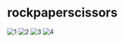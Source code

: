 # rockpaperscissors
![1](https://user-images.githubusercontent.com/26092150/43207544-4697d310-8ff6-11e8-834b-d20b3d44bb15.JPG)
![2](https://user-images.githubusercontent.com/26092150/43207546-46ad8c78-8ff6-11e8-94db-82f9d6700226.JPG)
![3](https://user-images.githubusercontent.com/26092150/43207547-46ca036c-8ff6-11e8-9435-fe25b250f77d.JPG)
![4](https://user-images.githubusercontent.com/26092150/43207549-46e1579c-8ff6-11e8-960d-5665b3527529.JPG)
